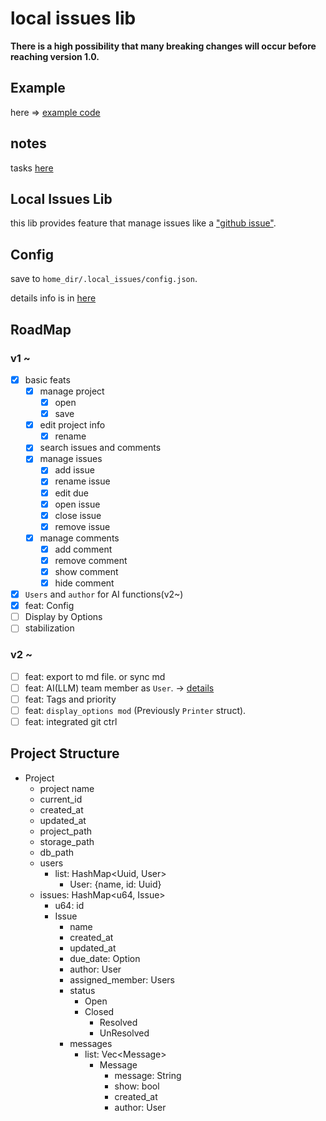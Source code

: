# local issues lib

**There is a high possibility that many breaking changes will occur before reaching version 1.0.**

## Example

here => [example code](https://github.com/Uliboooo/local_issues_lib/blob/main/examples/main.rs)

## notes

tasks [here](https://github.com/Uliboooo/local_issues_lib/blob/main/Tasks.md)

## Local Issues Lib

this lib provides feature that manage issues like a ["github issue"](https://github.com/Uliboooo/local_issues_lib/issues).

## Config

save to `home_dir/.local_issues/config.json`.

details info is in [here](https://github.com/Uliboooo/local_issues_lib/blob/main/reference/Config.md)

## RoadMap

### v1 ~

* [x] basic feats
    * [x] manage project
        * [x] open
        * [x] save
    * [x] edit project info
        * [x] rename
    * [x] search issues and comments
    * [x] manage issues
        * [x] add issue
        * [x] rename issue
        * [x] edit due
        * [x] open issue
        * [x] close issue
        * [x] remove issue
    * [x] manage comments
        * [x] add comment
        * [x] remove comment
        * [x] show comment
        * [x] hide comment
* [x] `Users` and `author` for AI functions(v2~)
* [x] feat: Config
* [ ] Display by Options
* [ ] stabilization

### v2 ~

* [ ] feat: export to md file. or sync md
* [ ] feat: AI(LLM) team member as `User`. -> [details](https://github.com/Uliboooo/local_issues_lib/blob/main/articles/LLM_feature.md)
* [ ] feat: Tags and priority
* [ ] feat: `display_options mod` (Previously `Printer` struct).
* [ ] feat: integrated git ctrl

## Project Structure

- Project
    - project name
    - current_id
    - created_at
    - updated_at
    - project_path
    - storage_path
    - db_path
    - users
        - list: HashMap\<Uuid, User\>
            - User: {name, id: Uuid}
    - issues: HashMap\<u64, Issue\>
        - u64: id
        - Issue
            - name
            - created_at
            - updated_at
            - due_date: Option
            - author: User
            - assigned_member: Users
            - status
                - Open
                - Closed
                    - Resolved
                    - UnResolved
            - messages
                - list: Vec\<Message\>
                    - Message
                        - message: String
                        - show: bool
                        - created_at
                        - author: User 